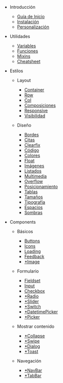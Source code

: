 - Introducción

  - [Guía de Inicio](/docs/intro/started.md)
  - [Instalación](/docs/intro/installation.md)
  - [Personalización](/docs/intro/customization.md)

- Utilidades

  - [Variables](/docs/intro/started.md)
  - [Funciones](/docs/intro/started.md)
  - [Mixins](/docs/intro/started.md)
  - [Cheatsheet](/docs/intro/started.md)

- Estilos

  - Layout

    - [Container](/Container/Container.md)
    - [Row](/Row/Row.md)
    - [Col](/Col/Col.md)
    - [Composiciones](/docs/layout/layout.md)
    - [Responsive](/docs/layout/responsive.md)
    - [Visibilidad](/docs/layout/visibility.md)

  - Diseño

    - [Bordes](/docs/styles/border.md)
    - [Citas](/docs/styles/blockquote.md)
    - [Clearfix](/docs/styles/clearfix.md)
    - [Código](/docs/styles/code.md)
    - [Colores](/docs/styles/colors.md)
    - [Float](/docs/styles/float.md)
    - [Imágenes](/docs/styles/images.md)
    - [Listados](/docs/styles/list.md)
    - [Multimedia](/docs/styles/media.md)
    - [Overflow](/docs/styles/overflow.md)
    - [Posicionamiento](/docs/styles/position.md)
    - [Tablas](/docs/styles/tables.md)
    - [Tamaños](/docs/styles/sizing.md)
    - [Tipografía](/docs/styles/typography.md)
    - [Espacios](/docs/styles/spacing.md)
    - [Sombras](/docs/styles/shadows.md)

- Components

  - Básicos

    - [Buttons](/Button/Button.md)
    - [Icons](/Icons/Icon.md)
    - [Loading](/Loading/Loading.md)
    - [Feedback](/Feedback/Feedback.md)
    - [*Image](/Input/Input.md)

  - Formulario

    - [Fieldset](/Fieldset/Fieldset.md)
    - [Input](/Input/Input.md)
    - [Checkbox](/Checkbox/Checkbox.md)
    - [*Radio](/Input/Input.md)
    - [*Slider](/Input/Input.md)
    - [*Switch](/Input/Input.md)
    - [*DatetimePicker](/Input/Input.md)
    - [*Picker](/Input/Input.md)

  - Mostrar contenido

    - [*Collapse](/Input/Input.md)
    - [*Swipe](/Input/Input.md)
    - [*Dialog](/Input/Input.md)
    - [*Toast](/Input/Input.md)

  - Navegación

    - [*NavBar](/Input/Input.md)
    - [*TabBar](/Input/Input.md)
